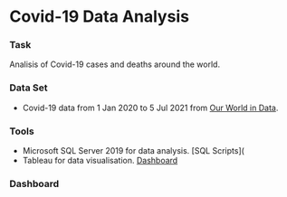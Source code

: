 # Covid-19 Data Analysis

### Task

Analisis of Covid-19 cases and deaths around the world.

### Data Set

* Covid-19 data from 1 Jan 2020 to 5 Jul 2021 from [Our World in Data](https://ourworldindata.org/covid-deaths).

### Tools
- Microsoft SQL Server 2019 for data analysis. [SQL Scripts](
- Tableau for data visualisation. [Dashboard](https://public.tableau.com/app/profile/gabriel3942/viz/CovidDataVisualization_16382396480440/Dashboard1)

### Dashboard

